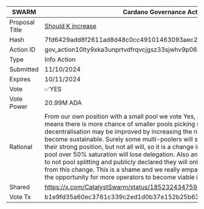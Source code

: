 |SWARM|Cardano Governance Actions|
|----------------|---------------------------|
|Proposal Title|[Should K increase](https://adastat.net/governances/7fd6429add8f2611ad8d48c0cc49101463093aec285faea402e8cfde78ea58d700)|
|Hash|7fd6429add8f2611ad8d48c0cc49101463093aec285faea402e8cfde78ea58d700|
|Action ID|gov_action10lty9xka3unprtvdfrqvcjgsz33sjwhv9p06afqzar8au782trtsq7dhd95|
|Type|Info Action|
|Submitted|11/10/2024|
|Expires|10/11/2024|
|Vote|✅YES|
|Vote Power|20.99M ADA|
|Rational|From our own position with a small pool we vote Yes, as forcing ADA to move around means there is more chance of smaller pools picking up some more ADA. But also, decentralisation may be improved by increasing the number of pools that can become sustainable. Surely some multi-poolers will split their pools and maintain their strong position, but not all will, so it is a change in the right direction. Any large pool over 50% saturation will lose delegation. Also any large pool that has committed to not pool splitting and publicly declared they will only ever run one pool will suffer from this change. This is a shame and we really empathise, but we think increasing the opportunity for more operators to become viable is the right direction|
|Shared|https://x.com/CatalystSwarm/status/1852324347597209872|
|Vote Tx|b1e9fd35a60ec3761c339c2ed1d0b37e152b25b6308ea7b3f20a1802a48285f7|
